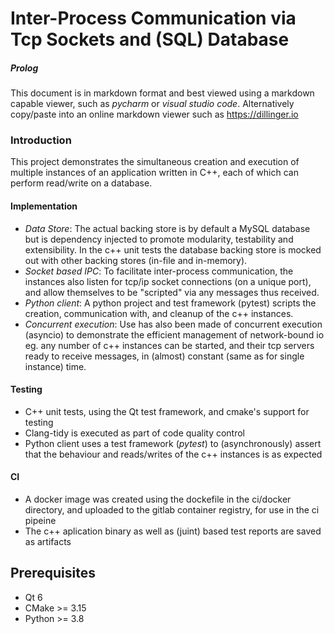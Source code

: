# Inter-Process Communication via Tcp Sockets and (SQL) Database

##### Prolog
This document is in markdown format and best viewed using a markdown capable viewer, such as 
_pycharm_ or _visual studio code_. Alternatively copy/paste into an online markdown viewer 
such as https://dillinger.io

### Introduction
This project demonstrates the simultaneous creation and execution of multiple instances of an application written in C++,
each of which can perform read/write on a database. 

#### Implementation 
- *Data Store*: The actual backing store is by default a MySQL database but is dependency injected to promote modularity,
testability and extensibility.  In the c++ unit tests the database backing store is mocked out with other backing stores (in-file and in-memory).
- *Socket based IPC*: To facilitate inter-process communication, the instances also listen for tcp/ip socket connections (on a unique port), and allow themselves to be "scripted" via any messages thus received.
- *Python client*: A python project and test framework (pytest) scripts the creation, communication with, and cleanup of the c++ instances. 
- *Concurrent execution*: Use has also been made of concurrent execution (asyncio) to demonstrate the efficient management of network-bound io eg. any number of 
c++ instances can be started, and their tcp servers ready to receive messages, in (almost) constant (same as for single instance) time. 

#### Testing 
- C++ unit tests, using the Qt test framework, and cmake's support for testing
- Clang-tidy is executed as part of code quality control
- Python client uses a test framework (*pytest*) to (asynchronously) assert that the behaviour and reads/writes of the c++ instances is as expected

#### CI
- A docker image was created using the dockefile in the ci/docker directory, and uploaded to the gitlab container registry, for use in the ci pipeine
- The c++ aplication binary as well as (juint) based test reports are saved as artifacts

## Prerequisites
- Qt 6
- CMake >= 3.15
- Python >= 3.8
